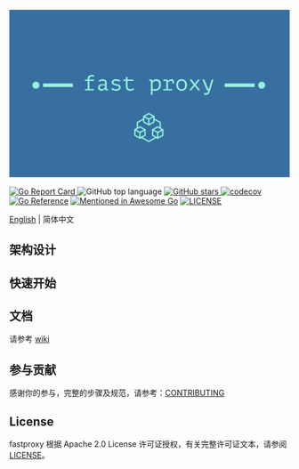 ![fast_proxy_ico.png](https://github.com/kingson4wu/fast_proxy/blob/main/resource/img/logo.jpg)

[![Go Report Card](https://goreportcard.com/badge/github.com/kingson4wu/fast_proxy)&nbsp;](https://goreportcard.com/report/github.com/kingson4wu/fast_proxy)![GitHub top language](https://img.shields.io/github/languages/top/kingson4wu/fast_proxy)&nbsp;[![GitHub stars](https://img.shields.io/github/stars/kingson4wu/fast_proxy)&nbsp;](https://github.com/kingson4wu/fast_proxy/stargazers)[![codecov](https://codecov.io/gh/kingson4wu/fast_proxy/branch/main/graph/badge.svg)](https://codecov.io/gh/kingson4wu/fast_proxy) [![Go Reference](https://pkg.go.dev/badge/github.com/kingson4wu/fast_proxy.svg)](https://pkg.go.dev/github.com/kingson4wu/fast_proxy) [![Mentioned in Awesome Go](https://awesome.re/mentioned-badge.svg)](https://github.com/avelino/awesome-go#database) [![LICENSE](https://img.shields.io/github/license/kingson4wu/fast_proxy.svg?style=flat-square)](https://github.com/kingson4wu/fast_proxy/blob/main/LICENSE)

[English](https://github.com/kingson4wu/fast_proxy#fast_proxy) | 简体中文



## 架构设计


## 快速开始


## 文档

请参考 [wiki](https://github.com/kingson4wu/fast_proxy/wiki)

## 参与贡献

感谢你的参与，完整的步骤及规范，请参考：[CONTRIBUTING](https://github.com/kingson4wu/fast_proxy/blob/main/CONTRIBUTING.md)

## License

fastproxy 根据 Apache 2.0 License 许可证授权，有关完整许可证文本，请参阅 [LICENSE](https://github.com/kingson4wu/fast_proxy/blob/main/LICENSE)。

